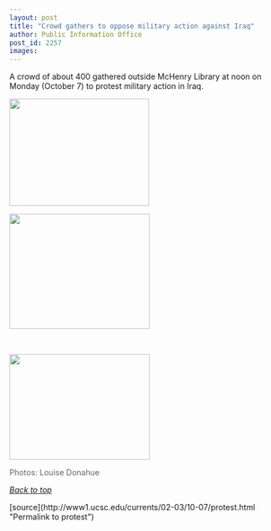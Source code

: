 ```yaml
---
layout: post
title: "Crowd gathers to oppose military action against Iraq"
author: Public Information Office
post_id: 2257
images:
---
```


<p>
  <a name="crowd" id="crowd"></a>A crowd of about 400 gathered outside McHenry Library at noon on Monday (October 7) to protest military action in Iraq.
</p>
<p>
  <img height="191" src="../art/scene.02-10-07.250.jpg" width="249" alt="">
</p>
<p>
  <img height="205" src="../art/from_library.02-10-07.250.jpg" width="250" alt=""><br>
</p>
<p>
  <br>
</p>
<p>
  <img height="188" src="../art/general.02-10-07.250.jpg" width="250" alt="">
</p>
<p>
  <font color="#666666">Photos: Louise Donahue</font>
</p>
<p>
  <i><a href="#crowd">Back to top</a></i>
</p>
<p>

</p>
<p>

</p>
[source](http://www1.ucsc.edu/currents/02-03/10-07/protest.html "Permalink to protest")
